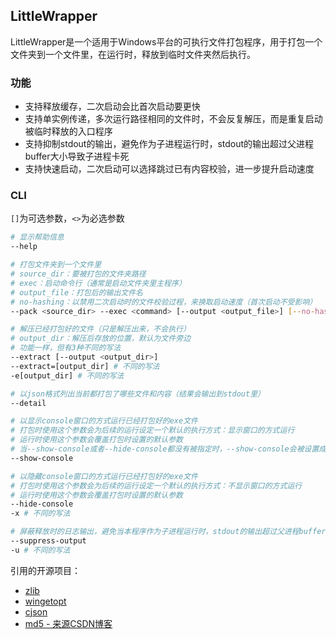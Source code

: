 ## LittleWrapper

LittleWrapper是一个适用于Windows平台的可执行文件打包程序，用于打包一个文件夹到一个文件里，在运行时，释放到临时文件夹然后执行。

### 功能

+ 支持释放缓存，二次启动会比首次启动要更快
+ 支持单实例传递，多次运行路径相同的文件时，不会反复解压，而是重复启动被临时释放的入口程序
+ 支持抑制stdout的输出，避免作为子进程运行时，stdout的输出超过父进程buffer大小导致子进程卡死
+ 支持快速启动，二次启动可以选择跳过已有内容校验，进一步提升启动速度

### CLI

`[]`为可选参数，`<>`为必选参数

```bash
# 显示帮助信息
--help

# 打包文件夹到一个文件里
# source_dir：要被打包的文件夹路径
# exec：启动命令行（通常是启动文件夹里主程序）
# output_file：打包后的输出文件名
# no-hashing：以禁用二次启动时的文件校验过程，来换取启动速度（首次启动不受影响）
--pack <source_dir> --exec <command> [--output <output_file>] [--no-hashing]

# 解压已经打包好的文件（只是解压出来，不会执行）
# output_dir：解压后存放的位置，默认为文件旁边
# 功能一样，但有3种不同的写法
--extract [--output <output_dir>]
--extract=[output_dir] # 不同的写法
-e[output_dir] # 不同的写法

# 以json格式列出当前都打包了哪些文件和内容（结果会输出到stdout里）
--detail

# 以显示console窗口的方式运行已经打包好的exe文件
# 打包时使用这个参数会为后续的运行设定一个默认的执行方式：显示窗口的方式运行
# 运行时使用这个参数会覆盖打包时设置的默认参数
# 当--show-console或者--hide-console都没有被指定时，--show-console会被设置成默认值
--show-console

# 以隐藏console窗口的方式运行已经打包好的exe文件
# 打包时使用这个参数会为后续的运行设定一个默认的执行方式：不显示窗口的方式运行
# 运行时使用这个参数会覆盖打包时设置的默认参数
--hide-console
-x # 不同的写法

# 屏蔽释放时的日志输出，避免当本程序作为子进程运行时，stdout的输出超过父进程buffer大小导致子进程卡死
--suppress-output
-u # 不同的写法
```

引用的开源项目：

+ [zlib](http://www.zlib.net)
+ [wingetopt](https://github.com/alex85k/wingetopt)
+ [cjson](https://sourceforge.net/projects/cjson)
+ [md5 - 来源CSDN博客](https://blog.csdn.net/wudishine/article/details/42466831)